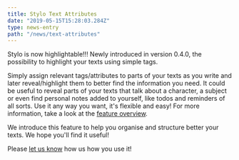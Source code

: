 ```yaml
---
title: Stylo Text Attributes 
date: "2019-05-15T15:28:03.284Z"
type: news-entry
path: "/news/text-attributes"
---
```

 
Stylo is now highlightable!!! Newly introduced in version 0.4.0, the possibility to highlight your texts using simple tags. 

Simply assign relevant tags/attributes to parts of your texts as you write and later reveal/highlight them to better find the information you need. It could be useful to reveal parts of your texts that talk about a character, a subject or even find personal notes added to yourself, like todos and reminders of all sorts. Use it any way you want, it's flexible and easy! For more information, take a look at the [feature overview](/stylo/documentation/stylo-essentials#text-attributes).  

We introduce this feature to help you organise and structure better your texts. We hope you'll find it useful! 

Please [let us know](/contact) how us how you use it!